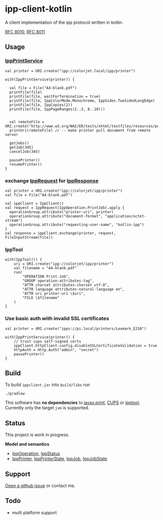# ipp-client-kotlin

A client implementation of the ipp protocol written in kotlin.

[RFC 8010](https://tools.ietf.org/html/rfc8010),
[RFC 8011](https://tools.ietf.org/html/rfc8011)

## Usage

### [IppPrintService](https://github.com/gmuth/ipp-client-kotlin/blob/master/src/main/kotlin/de/gmuth/ipp/client/IppPrintService.kt)

    val printer = URI.create("ipp://colorjet.local/ipp/printer")
    
    with(IppPrintService(printer)) {
    
      val file = File("A4-blank.pdf")
      printFile(file)
      printFile(file, waitForTermination = true)
      printFile(file, IppColorMode.Monochrome, IppSides.TwoSidedLongEdge)
      printFile(file, IppCopies(2))
      printFile(file, IppPageRanges(2..3, 8..10)))

            
      val remoteFile = URI.create("http://www.w3.org/WAI/ER/tests/xhtml/testfiles/resources/pdf/dummy.pdf")
      printUri(remoteFile) // -- make printer pull document from remote server

      getJobs()
      getJob(345)
      cancelJob(345)
    
      pausePrinter()
      resumePrinter()
    }

### exchange [IppRequest](https://github.com/gmuth/ipp-client-kotlin/blob/master/src/main/kotlin/de/gmuth/ipp/core/IppRequest.kt) for [IppResponse](https://github.com/gmuth/ipp-client-kotlin/blob/master/src/main/kotlin/de/gmuth/ipp/core/IppResponse.kt)

    val printer = URI.create("ipp://colorjet/ipp/printer")
    val file = File("A4-blank.pdf")
    
    val ippClient = IppClient()
    val request = IppRequest(IppOperation.PrintJob).apply {
      operationGroup.attribute("printer-uri", printer)
      operationGroup.attribute("document-format", "application/octet-stream")
      operationGroup.attribute("requesting-user-name", "kotlin-ipp")
    }
    val response = ippClient.exchange(printer, request, FileInputStream(file))

### IppTool
 
    with(IppTool()) {
        uri = URI.create("ipp://colorjet/ipp/printer")
        val filename = "A4-blank.pdf"
        run(
            "OPERATION Print-Job",
            "GROUP operation-attributes-tag",
            "ATTR charset attributes-charset utf-8",
            "ATTR language attributes-natural-language en",
            "ATTR uri printer-uri \$uri",
            "FILE \$filename"
        )
    }

### Use basic auth with invalid SSL certificates

    val printer = URI.create("ipps://pi.local/printers/Lexmark_E210")
    
    with(IppPrintService(printer)) {
        // trust cups self-signed certs
        ippClient.httpClient.config.disableSSLCertificateValidation = true
        httpAuth = Http.Auth("admin", "secret")
        pausePrinter()    
    }
          
## Build

To build `ippclient.jar` into `build/libs` run

    ./gradlew

This software has **no dependencies** to
[javax.print](https://docs.oracle.com/javase/7/docs/technotes/guides/jps/),
[CUPS](https://www.cups.org) or
[ipptool](https://www.cups.org/doc/man-ipptool.html).
Currently only the target `jvm` is supported. 

## Status

This project is work in progress.

**Model and semantics**

* [IppOperation](https://github.com/gmuth/ipp-client-kotlin/blob/master/src/main/kotlin/de/gmuth/ipp/core/IppOperation.kt),
  [IppStatus](https://github.com/gmuth/ipp-client-kotlin/blob/master/src/main/kotlin/de/gmuth/ipp/core/IppStatus.kt)
* [IppPrinter](https://github.com/gmuth/ipp-client-kotlin/blob/master/src/main/kotlin/de/gmuth/ipp/client/IppPrinter.kt),
  [IppPrinterState](https://github.com/gmuth/ipp-client-kotlin/blob/master/src/main/kotlin/de/gmuth/ipp/client/IppPrinterState.kt),
  [IppJob](https://github.com/gmuth/ipp-client-kotlin/blob/master/src/main/kotlin/de/gmuth/ipp/client/IppJob.kt),
  [IppJobState](https://github.com/gmuth/ipp-client-kotlin/blob/master/src/main/kotlin/de/gmuth/ipp/client/IppJobState.kt)

## Support

[Open a github issue](https://github.com/gmuth/ipp-client-kotlin/issues/new/choose) or contact me.

## Todo

* multi platform support